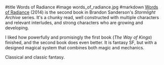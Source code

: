 #title Words of Radiance
#image	words_of_radiance.jpg
#markdown
[Words of Radiance](https://brandonsanderson.com/books/the-stormlight-archive/words-of-radiance/) (2014)
is the second book in Brandon Sanderson's *Stormlight Archive* series.
It's a chunky read, well constructed with multiple characters and
relevant interludes, and strong characters who are growing and
developing.

I liked how powerfully and promisingly the first book (*The Way of Kings*) finished, and
the second book does even better. It is fantasy SF, but with a designed
magical system that combines both magic and mechanics.

Classical and classic fantasy.
